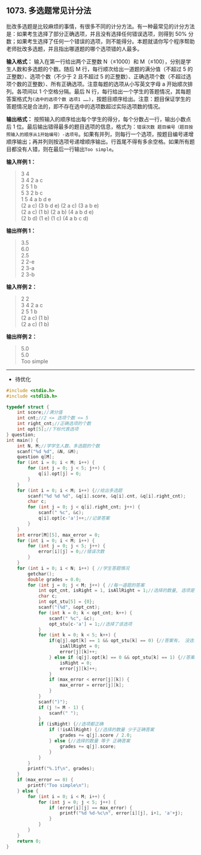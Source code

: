 ﻿## 1073. 多选题常见计分法
批改多选题是比较麻烦的事情，有很多不同的计分方法。有一种最常见的计分方法是：如果考生选择了部分正确选项，并且没有选择任何错误选项，则得到 50% 分数；如果考生选择了任何一个错误的选项，则不能得分。本题就请你写个程序帮助老师批改多选题，并且指出哪道题的哪个选项错的人最多。

**输入格式：**
输入在第一行给出两个正整数 N（≤1000）和 M（≤100），分别是学生人数和多选题的个数。随后 M 行，每行顺次给出一道题的满分值（不超过 5 的正整数）、选项个数（不少于 2 且不超过 5 的正整数）、正确选项个数（不超过选项个数的正整数）、所有正确选项。注意每题的选项从小写英文字母 a 开始顺次排列。各项间以 1 个空格分隔。最后 N 行，每行给出一个学生的答题情况，其每题答案格式为`(选中的选项个数 选项1 ……)`，按题目顺序给出。注意：题目保证学生的答题情况是合法的，即不存在选中的选项数超过实际选项数的情况。

**输出格式：**
按照输入的顺序给出每个学生的得分，每个分数占一行，输出小数点后 1 位。最后输出错得最多的题目选项的信息，格式为：`错误次数 题目编号（题目按照输入的顺序从1开始编号）-选项号`。如果有并列，则每行一个选项，按题目编号递增顺序输出；再并列则按选项号递增顺序输出。行首尾不得有多余空格。如果所有题目都没有人错，则在最后一行输出`Too simple`。

**输入样例 1：**
>3 4  
3 4 2 a c  
2 5 1 b  
5 3 2 b c  
1 5 4 a b d e  
(2 a c) (3 b d e) (2 a c) (3 a b e)  
(2 a c) (1 b) (2 a b) (4 a b d e)  
(2 b d) (1 e) (1 c) (4 a b c d)  

**输出样例 1：**
>3.5  
6.0  
2.5  
2 2-e  
2 3-a  
2 3-b  

**输入样例 2：**
>2 2  
3 4 2 a c  
2 5 1 b  
(2 a c) (1 b)  
(2 a c) (1 b)  

**输出样例 2：**
>5.0  
5.0  
Too simple  

---
- 待优化

```c
#include <stdio.h>
#include <stdlib.h>

typedef struct {
	int score;//满分值 
	int cnt;//2 <= 选项个数 <= 5
	int right_cnt;//正确选项的个数
	int opt[5];//下标代表选项 
} question; 
int main() {
	int N, M;//学学生人数、多选题的个数
	scanf("%d %d", &N, &M);
	question q[M];
	for (int i = 0; i < M; i++) {
		for (int j = 0; j < 5; j++) {
			q[i].opt[j] = 0;
		}
	}
	for (int i = 0; i < M; i++) {//给出多选题
		scanf("%d %d %d", &q[i].score, &q[i].cnt, &q[i].right_cnt);
		char c; 
		for (int j = 0; j < q[i].right_cnt; j++) {
			scanf(" %c", &c);
			q[i].opt[c-'a']++;//记录答案 
		}
	}
	int error[M][5], max_error = 0;
	for (int i = 0; i < M; i++) {
		for (int j = 0; j < 5; j++) {
			error[i][j] = 0;//错误次数 
		}
	}
	for (int i = 0; i < N; i++) { //学生答题情况
		getchar();
		double grades = 0.0;
		for (int j = 0; j < M; j++) { //每一道题的答案 
			int opt_cnt, isRight = 1, isAllRight = 1;//选择的数量, 选项是否正确 
			char c; 
			int opt_stu[5] = {0};
			scanf("(%d", &opt_cnt);
			for (int k = 0; k < opt_cnt; k++) {
				scanf(" %c", &c);
				opt_stu[c-'a'] = 1;//选择了该选项 
			}
			for (int k = 0; k < 5; k++) {
				if(q[j].opt[k] == 1 && opt_stu[k] == 0) {//答案有， 没选该答案 
					isAllRight = 0;
					error[j][k]++;
				} else if (q[j].opt[k] == 0 && opt_stu[k] == 1) {//答案没有，选了该答案，不得分 
					isRight = 0;
					error[j][k]++;
				}
				if (max_error < error[j][k]) {
					max_error = error[j][k];
				}
			} 
			scanf(")");
			if (j != M - 1) {
				scanf(" ");
			}
			if (isRight) {//选项都正确 
				if (!isAllRight) {//选择的数量 少于正确答案
					grades += q[j].score / 2.0;
				} else {//选择的数量 等于 正确答案
					grades += q[j].score;
				}
			}
		}
		printf("%.1f\n", grades);
	}
	if (max_error == 0) {
		printf("Too simple\n");
	} else {
		for (int i = 0; i < M; i++) {
			for (int j = 0; j < 5; j++) {
				if (error[i][j] == max_error) {
					printf("%d %d-%c\n", error[i][j], i+1, 'a'+j);
				}
			}
		}
	}
	return 0;
}
```